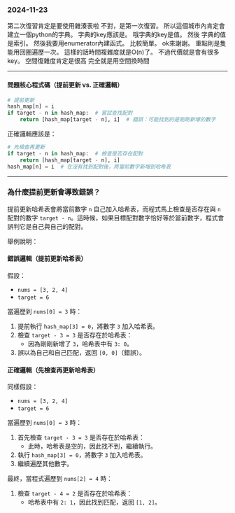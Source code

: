 ### 2024-11-23
第二次復習肯定是要使用雜湊表啦 不對，是第一次復習。
所以這個城市內肯定會建立一個python的字典。 字典的key應該是。 哦字典的key是值。 然後 字典的值是索引。
然後我要用enumerator內建函式。 比較簡單。 ok來謝謝。
重點則是隻能用回圈遍歷一次。 這樣的話時間複雜度就是O(n)了。
不過代價就是會有很多key。 空間復雜度肯定是很高 完全就是用空間換時間

---

#### 問題核心程式碼（提前更新 vs. 正確邏輯）
```python
# 提前更新
hash_map[n] = i
if target - n in hash_map:  # 嘗試查找配對
    return [hash_map[target - n], i]  # 錯誤：可能找到的是剛剛新增的數字
```

正確邏輯應該是：
```python
# 先檢查再更新
if target - n in hash_map:  # 檢查是否存在配對
    return [hash_map[target - n], i]
hash_map[n] = i  # 在沒有找到配對後，將當前數字新增到哈希表
```

---

### 為什麼提前更新會導致錯誤？
提前更新哈希表會將當前數字 `n` 自己加入哈希表，而程式馬上檢查是否存在與 `n` 配對的數字 `target - n`。這時候，如果目標配對數字恰好等於當前數字，程式會誤判它是自己與自己的配對。

舉例說明：

#### 錯誤邏輯（提前更新哈希表）
假設：
- `nums = [3, 2, 4]`
- `target = 6`

當遍歷到 `nums[0] = 3` 時：
1. 提前執行 `hash_map[3] = 0`，將數字 `3` 加入哈希表。
2. 檢查 `target - 3 = 3` 是否存在於哈希表：
   - 因為剛剛新增了 `3`，哈希表中有 `3: 0`。
3. 誤以為自己和自己匹配，返回 `[0, 0]`（錯誤）。

#### 正確邏輯（先檢查再更新哈希表）
同樣假設：
- `nums = [3, 2, 4]`
- `target = 6`

當遍歷到 `nums[0] = 3` 時：
1. 首先檢查 `target - 3 = 3` 是否存在於哈希表：
   - 此時，哈希表是空的，因此找不到，繼續執行。
2. 執行 `hash_map[3] = 0`，將數字 `3` 加入哈希表。
3. 繼續遍歷其他數字。

最終，當程式遍歷到 `nums[2] = 4` 時：
1. 檢查 `target - 4 = 2` 是否存在於哈希表：
   - 哈希表中有 `2: 1`，因此找到匹配，返回 `[1, 2]`。
